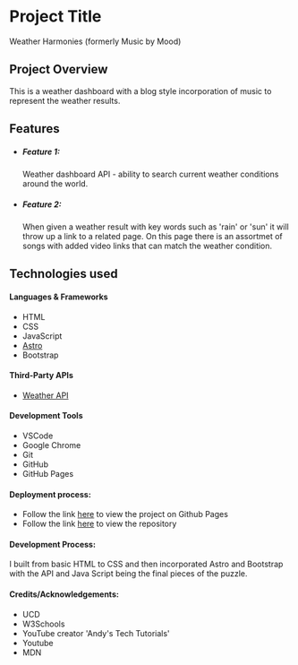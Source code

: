 # Project Title
Weather Harmonies (formerly Music by Mood)

## Project Overview
This is a weather dashboard with a blog style incorporation of music to represent the weather results.

## Features

- ##### Feature 1:
   Weather dashboard API - ability to search current weather conditions around the world.

- ##### Feature 2:
    When given a weather result with key words such as 'rain' or 'sun' it will throw up a link to a related page. On this page there is an assortmet of songs with added video links that can match the weather condition.


## Technologies used

#### Languages & Frameworks

- HTML
- CSS
- JavaScript
- [Astro](https://astro.build/)
- Bootstrap

#### Third-Party APIs

- [Weather API](https://www.weatherapi.com/)

#### Development Tools

- VSCode
- Google Chrome
- Git
- GitHub
- GitHub Pages

#### Deployment process:

- Follow the link [here](https://leijahmariexoxo.github.io/Final-Project---Music-by-Mood/) to view the project on Github Pages
- Follow the link [here](https://github.com/LeijahMarieXOXO/Final-Project---Music-by-Mood) to view the repository


#### Development Process:
I built from basic HTML to CSS and then incorporated Astro and Bootstrap with the API and Java Script being the final pieces of the puzzle.


#### Credits/Acknowledgements:

- UCD 
- W3Schools
- YouTube creator 'Andy's Tech Tutorials'
- Youtube 
- MDN
